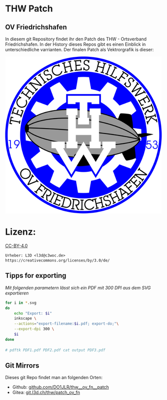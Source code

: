  THW Patch
===========
## OV Friedrichshafen

In diesem git Repository findet ihr den Patch des THW - Ortsverband  Friedrichshafen.
In der History dieses Repos gibt es einen Einblick in unterschiedliche varrianten. Der finalen Patch als Vektrorgrafik is dieser:

![THW Path OV FN](thw_patch_ov_fn.svg)

# Lizenz:
[CC-BY-4.0](https://creativecommons.org/licenses/by/4.0/de/)
```
Urheber: L3D <l3d@c3woc.de>
https://creativecommons.org/licenses/by/3.0/de/
```

## Tipps for exporting
*Mit folgenden parametern lässt sich ein PDF mit 300 DPI aus dem SVG exportieren*
```bash
for i in *.svg
do
    echo "Export: $i"
    inkscape \
    --actions="export-filename:$i.pdf; export-do;"\
    --export-dpi 300 \
    $i
done

# pdftk PDF1.pdf PDF2.pdf cat output PDF3.pdf
```

## Git Mirrors
Dieses git Repo findet man an folgenden Orten:
+ Github: [github.com/DO1JLR/thw__ov_fn__patch](https://github.com/DO1JLR/thw__ov_fn__patch.git)
+ Gitea: [git.l3d.ch/thw/patch_ov_fn](https://git.l3d.ch/thw/patch_ov_fn.git)
